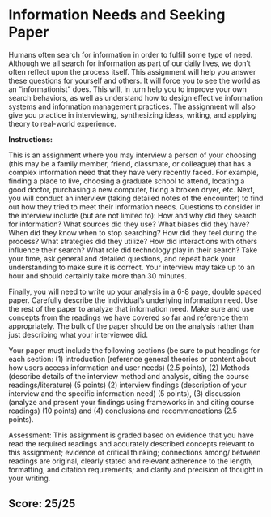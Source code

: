 # Information Needs and Seeking Paper

Humans often search for information in order to fulfill some type of need. Although we all search for information as part of our daily lives, we don’t often reflect upon the process itself. This assignment will help you answer these questions for yourself and others. It will force you to see the world as an “informationist” does. This will, in turn help you to improve your own search behaviors, as well as understand how to design effective information systems and information management practices. The assignment will also give you practice in interviewing, synthesizing ideas, writing, and applying theory to real-world experience.

**Instructions:**

This is an assignment where you may interview a person of your choosing (this may be a family member, friend, classmate, or colleague) that has a complex information need that they have very recently faced. For example, finding a place to live, choosing a graduate school to attend, locating a good doctor, purchasing a new computer, fixing a broken dryer, etc. Next, you will conduct an interview (taking detailed notes of the encounter) to find out how they tried to meet their information needs. Questions to consider in the interview include (but are not limited to): How and why did they search for information? What sources did they use? What biases did they have? When did they know when to stop searching? How did they feel during the process? What strategies did they utilize? How did interactions with others influence their search? What role did technology play in their search? Take your time, ask general and detailed questions, and repeat back your understanding to make sure it is correct. Your interview may take up to an hour and should certainly take more than 30 minutes.

 
Finally, you will need to write up your analysis in a 6-8 page, double spaced paper.  Carefully describe the individual’s underlying information need. Use the rest of the paper to analyze that information need. Make sure and use concepts from the readings we have covered so far and reference them appropriately. The bulk of the paper should be on the analysis rather than just describing what your interviewee did.

Your paper must include the following sections (be sure to put headings for each section: (1) introduction (reference general theories or content about how users access information and user needs) (2.5 points), (2) Methods (describe details of the interview method and analysis, citing the course readings/literature) (5 points) (2) interview findings (description of your interview and the specific information need) (5 points), (3) discussion (analyze and present your findings using frameworks in and citing course readings) (10 points) and (4) conclusions and recommendations (2.5 points).

Assessment: This assignment is graded based on evidence that you have read the required readings and accurately described concepts relevant to this assignment; evidence of critical thinking; connections among/ between readings are original, clearly stated and relevant adherence to the length, formatting, and citation requirements; and clarity and precision of thought in your writing.


## Score: 25/25
